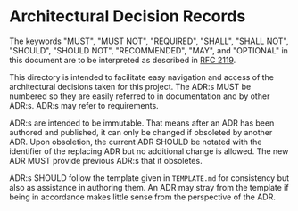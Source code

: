 # Architectural Decision Records

The keywords "MUST", "MUST NOT", "REQUIRED", "SHALL", "SHALL NOT",
"SHOULD", "SHOULD NOT", "RECOMMENDED", "MAY", and "OPTIONAL" in
this document are to be interpreted as described in
[RFC 2119](https://www.rfc-editor.org/rfc/rfc2119).

This directory is intended to facilitate easy navigation and access
of the architectural decisions taken for this project. The
ADR:s MUST be numbered so they are easily referred to in
documentation and by other ADR:s. ADR:s may refer to requirements.

ADR:s are intended to be immutable. That means after an ADR has
been authored and published, it can only be changed if obsoleted by
another ADR. Upon obsoletion, the current ADR SHOULD be notated
with the identifier of the replacing ADR but no additional change
is allowed. The new ADR MUST provide previous ADR:s that it
obsoletes.

ADR:s SHOULD follow the template given in `TEMPLATE.md` for
consistency but also as assistance in authoring them. An ADR may
stray from the template if being in accordance makes little
sense from the perspective of the ADR.
